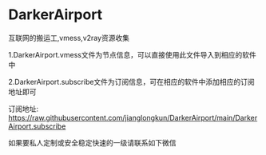 # DarkerAirport
互联网的搬运工,vmess,v2ray资源收集

1.DarkerAirport.vmess文件为节点信息，可以直接使用此文件导入到相应的软件中

2.DarkerAirport.subscribe文件为订阅信息，可在相应的软件中添加相应的订阅地址即可

订阅地址:
https://raw.githubusercontent.com/jianglongkun/DarkerAirport/main/DarkerAirport.subscribe

如果要私人定制或安全稳定快速的一级请联系如下微信
